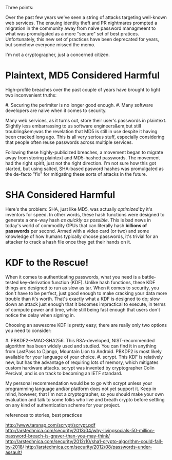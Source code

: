 

Three points:

Over the past few years we've seen a string of attacks targeting well-known web
services. The ensuing identity theft and PR nightmares prompted a migration
in the community away from naive password managmeent to what was promulgated as
a more "secure" set of best pratices. Unfortunately, this new set of practices
have been deprecated for years, but somehow everyone missed the memo.

I'm not a cryptographer, just a concerned citizen.

# Plaintext, MD5 Considered Harmful #

High-profile breaches over the past couple of years have brought to light two inconvenient truths:

#. Securing the perimiter is no longer good enough.
#. Many software developers are naive when it comes to security.

Many web services, as it turns out, store their user's passwords in plaintext. Slightly less embarrassing to us software engineers&em;but still troubling&em;was the revelation that MD5 is still in use despite it having been cracked long ago. This is all very serious stuff, especially considering that people often reuse passwords across multiple services.

Following these highly-publicized breaches, a movement began to migrate away from storing plaintext and MD5-hashed passwords. The movement had the right spirit, just not the right direction. I'm not sure how this got started, but using salted, SHA-based pasword hashes was promulgated as the de-facto "fix" for mitigating these sorts of attacks in the future.

# SHA Considered Harmful #

Here's the problem: SHA, just like MD5, was actually *optimized* by it's inventors for speed. In other words, these hash functions were designed to generate a one-way hash *as quickly as possible*. This is bad news in today's world of commodity GPUs that can literally hash **billions of passwords** per second. Armed with a video card (or two) and some knowledge of how humans typically choose passwords, it's trivial for an attacker to crack a hash file once they get their hands on it.

# KDF to the Rescue! #

When it comes to authenticating passwords, what you need is a battle-tested key-derivation function (KDF). Unlike hash functions, these KDF things are designed to run as slow as tar. When it comes to security, you don't have to be perfect, just good enough to make cracking your data more trouble than it's worth. That's exactly what a KDF is designed to do; slow down an attack just enough that it becomes impractical to execute, in terms of compute power and time, while still being fast enough that users don't notice the delay when signing in.

Choosing an aswesome KDF is pretty easy; there are really only two options you need to consider:

#. PBKDF2-HMAC-SHA256. This RSA-developed, NIST-recommended algorithm has been widely used and studied. You can find it in anything from LastPass to Django, Mountain Lion to Android. PBKDF2 is most likely available for your language of your choice.
#. scrypt. This KDF is relatively new, but has the advantage of requiring lots of memory, which mitigates custom hardware attacks. scrypt was invented by cryptographer Colin Percival, and is on track to becoming an IETF standard.

My personal recommendation would be to go with scrypt unless your programming language and/or platform does not yet support it. Keep in mind, however, that I'm not a cryptographer, so you should make your own evaluation and talk to some folks who live and breath crypto before settling on any kind of authentication scheme for your project.

references to stories, best practices

http://www.tarsnap.com/scrypt/scrypt.pdf
http://arstechnica.com/security/2013/04/why-livingsocials-50-million-password-breach-is-graver-than-you-may-think/
http://arstechnica.com/security/2012/10/sha1-crypto-algorithm-could-fall-by-2018/
http://arstechnica.com/security/2012/08/passwords-under-assault/